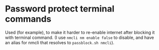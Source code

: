 # Password protect terminal commands

Used (for example), to make it harder to re-enable internet after blocking it with terminal command.
(I use `nmcli nm enable false` to disable, and have an alias for nmcli that resolves to `passblock.sh nmcli`).
